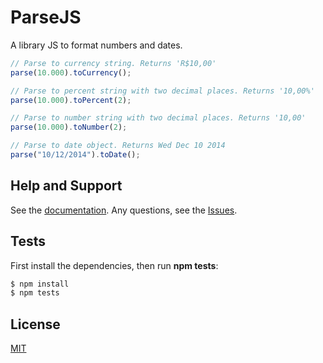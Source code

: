 # ParseJS
A library JS to format numbers and dates.

```js
// Parse to currency string. Returns 'R$10,00'
parse(10.000).toCurrency();

// Parse to percent string with two decimal places. Returns '10,00%'
parse(10.000).toPercent(2);

// Parse to number string with two decimal places. Returns '10,00'
parse(10.000).toNumber(2);

// Parse to date object. Returns Wed Dec 10 2014
parse("10/12/2014").toDate();
```
## Help and Support
   See the [documentation](https://github.com/le17i/ParseJS/wiki).
   Any questions, see the [Issues](https://github.com/le17i/ParseJS/issues).

## Tests
   First install the dependencies, then run **npm tests**:

```bash
$ npm install
$ npm tests
```

## License
   [MIT](LICENSE)
